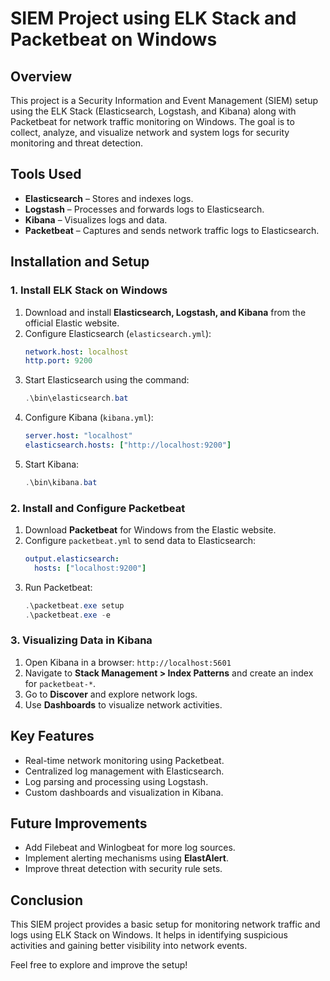 # SIEM Project using ELK Stack and Packetbeat on Windows

## Overview
This project is a Security Information and Event Management (SIEM) setup using the ELK Stack (Elasticsearch, Logstash, and Kibana) along with Packetbeat for network traffic monitoring on Windows. The goal is to collect, analyze, and visualize network and system logs for security monitoring and threat detection.

## Tools Used
- **Elasticsearch** – Stores and indexes logs.
- **Logstash** – Processes and forwards logs to Elasticsearch.
- **Kibana** – Visualizes logs and data.
- **Packetbeat** – Captures and sends network traffic logs to Elasticsearch.

## Installation and Setup

### 1. Install ELK Stack on Windows
1. Download and install **Elasticsearch, Logstash, and Kibana** from the official Elastic website.
2. Configure Elasticsearch (`elasticsearch.yml`):
   ```yaml
   network.host: localhost
   http.port: 9200
   ```
3. Start Elasticsearch using the command:
   ```powershell
   .\bin\elasticsearch.bat
   ```
4. Configure Kibana (`kibana.yml`):
   ```yaml
   server.host: "localhost"
   elasticsearch.hosts: ["http://localhost:9200"]
   ```
5. Start Kibana:
   ```powershell
   .\bin\kibana.bat
   ```

### 2. Install and Configure Packetbeat
1. Download **Packetbeat** for Windows from the Elastic website.
2. Configure `packetbeat.yml` to send data to Elasticsearch:
   ```yaml
   output.elasticsearch:
     hosts: ["localhost:9200"]
   ```
3. Run Packetbeat:
   ```powershell
   .\packetbeat.exe setup
   .\packetbeat.exe -e
   ```

### 3. Visualizing Data in Kibana
1. Open Kibana in a browser: `http://localhost:5601`
2. Navigate to **Stack Management > Index Patterns** and create an index for `packetbeat-*`.
3. Go to **Discover** and explore network logs.
4. Use **Dashboards** to visualize network activities.

## Key Features
- Real-time network monitoring using Packetbeat.
- Centralized log management with Elasticsearch.
- Log parsing and processing using Logstash.
- Custom dashboards and visualization in Kibana.

## Future Improvements
- Add Filebeat and Winlogbeat for more log sources.
- Implement alerting mechanisms using **ElastAlert**.
- Improve threat detection with security rule sets.

## Conclusion
This SIEM project provides a basic setup for monitoring network traffic and logs using ELK Stack on Windows. It helps in identifying suspicious activities and gaining better visibility into network events.

Feel free to explore and improve the setup!

